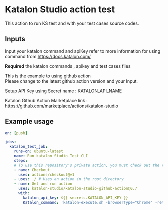 # Katalon Studio action test

This action to run KS test and with your test cases source codes. 

## Inputs

Input your katalon command and apiKey
refer to more information for using command from https://docs.katalon.com/

**Required** the katalon commands , apikey and test cases files 


This is the example to using github action <br>
Please change to the latest github action version and your Input. <br>

Setup API Key using Secret name :  KATALON_API_NAME

Katalon Github Action Marketplace link :  https://github.com/marketplace/actions/katalon-studio



## Example usage
```yaml
on: [push]

jobs:
  katalon_test_job:
    runs-on: ubuntu-latest
    name: Run katalon Studio Test CLI
    steps:
    # To use this repository's private action, you must check out the repository
    - name: Checkout
      uses: actions/checkout@v1
    - uses: ./ # Uses an action in the root directory
    - name: Get and run action
      uses: katalon-studio/katalon-studio-github-action@0.7
      with:
        katalon_api_key: ${{ secrets.KATALON_API_KEY }}
        Katalon_command: 'katalon-execute.sh -browserType="Chrome" -retry=0 -statusDelay=15 -testSuitePath="Test Suites/TS_RegressionTest"'
```
